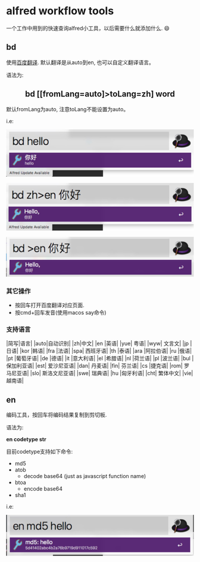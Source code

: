 # alfred workflow tools

一个工作中用到的快速查询alfred小工具，以后需要什么就添加什么. :smile:

## bd

使用[百度翻译](http://api.fanyi.baidu.com/api/trans/product/index). 默认翻译是从auto到en, 也可以自定义翻译语言。

语法为:

<h2 align="center">bd [[fromLang=auto]>toLang=zh] word</h2>

默认fromLang为auto, 注意toLang不能设置为auto。

i.e: 

![](https://github.com/FatShen3/alfred-workflows/blob/master/markdown-images/1.jpg)

![](https://github.com/FatShen3/alfred-workflows/blob/master/markdown-images/2.jpg)

![](https://github.com/FatShen3/alfred-workflows/blob/master/markdown-images/4.jpg)

### 其它操作

* 按回车打开百度翻译对应页面.
* 按cmd+回车发音(使用macos say命令)


### 支持语言

|简写|语言|
|auto|自动识别|
|zh|中文|
|en	|英语|
|yue|	粤语|
|wyw|	文言文|
|jp	|日语|
|kor	|韩语|
|fra	|法语|
|spa|	西班牙语|
|th	|泰语|
|ara	|阿拉伯语|
|ru	|俄语|
|pt	|葡萄牙语|
|de	|德语|
|it	|意大利语|
|el	|希腊语|
|nl	|荷兰语|
|pl	|波兰语|
|bul	|保加利亚语|
|est|	爱沙尼亚语|
|dan|	丹麦语|
|fin|	芬兰语|
|cs	|捷克语|
|rom|	罗马尼亚语|
|slo|	斯洛文尼亚语|
|swe|	瑞典语|
|hu	|匈牙利语|
|cht|	繁体中文|
|vie|	越南语|



## en

编码工具，按回车将编码结果复制到剪切板.

语法为:

**en codetype str**

目前codetype支持如下命令:

* md5
* atob 
  * decode base64 (just as javascript function name)
* btoa
  * encode base64
* sha1

i.e: 

![](https://github.com/FatShen3/alfred-workflows/blob/master/markdown-images/3.jpg)